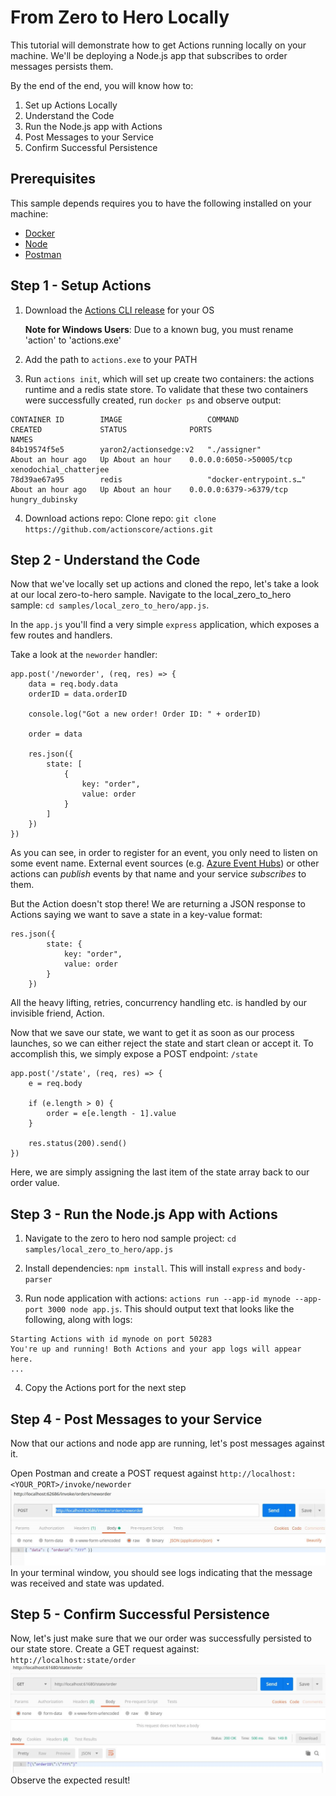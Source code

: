 # From Zero to Hero Locally

This tutorial will demonstrate how to get Actions running locally on your machine. We'll be deploying a Node.js app that subscribes to order messages persists them.

By the end of the end, you will know how to:

1. Set up Actions Locally
2. Understand the Code
3. Run the Node.js app with Actions
4. Post Messages to your Service
5. Confirm Successful Persistence

## Prerequisites
This sample depends requires you to have the following installed on your machine:
- [Docker](https://docs.docker.com/)
- [Node](https://nodejs.org/en/)
- [Postman](https://www.getpostman.com/)

## Step 1 - Setup Actions 

1. Download the [Actions CLI release](https://github.com/actionscore/cli/releases) for your OS

    **Note for Windows Users**: Due to a known bug, you must rename 'action' to 'actions.exe'

2. Add the path to `actions.exe` to your PATH
3. Run `actions init`, which will set up create two containers: the actions runtime and a redis state store. To validate that these two containers were successfully created, run `docker ps` and observe output: 
```
CONTAINER ID        IMAGE                   COMMAND                  CREATED             STATUS              PORTS                     NAMES
84b19574f5e5        yaron2/actionsedge:v2   "./assigner"             About an hour ago   Up About an hour    0.0.0.0:6050->50005/tcp   xenodochial_chatterjee
78d39ae67a95        redis                   "docker-entrypoint.s…"   About an hour ago   Up About an hour    0.0.0.0:6379->6379/tcp    hungry_dubinsky
```
4. Download actions repo: Clone repo: `git clone https://github.com/actionscore/actions.git`

## Step 2 - Understand the Code

Now that we've locally set up actions and cloned the repo, let's take a look at our local zero-to-hero sample. Navigate to the local_zero_to_hero sample: `cd samples/local_zero_to_hero/app.js`.

In the `app.js` you'll find a very simple `express` application, which exposes a few routes and handlers.

Take a look at the ```neworder``` handler:

```
app.post('/neworder', (req, res) => {
    data = req.body.data
    orderID = data.orderID

    console.log("Got a new order! Order ID: " + orderID)

    order = data
    
    res.json({
        state: [
            {
                key: "order",
                value: order
            }
        ]
    })
})
```

As you can see, in order to register for an event, you only need to listen on some event name. External event sources (e.g. [Azure Event Hubs](../azure_eventhubs.md)) or other actions can _publish_ events by that name and your service _subscribes_ to them.

But the Action doesn't stop there!
We are returning a JSON response to Actions saying we want to save a state in a key-value format:

```
res.json({
        state: {
            key: "order",
            value: order
        }
    })
```

All the heavy lifting, retries, concurrency handling etc. is handled by our invisible friend, Action.

Now that we save our state, we want to get it as soon as our process launches, so we can either reject the state and start clean or accept it.
To accomplish this, we simply expose a POST endpoint: `/state` 

```
app.post('/state', (req, res) => {
    e = req.body

    if (e.length > 0) {
        order = e[e.length - 1].value
    }

    res.status(200).send()
})
```

Here, we are simply assigning the last item of the state array back to our order value.

## Step 3 - Run the Node.js App with Actions
 
1. Navigate to the zero to hero nod sample project: `cd samples/local_zero_to_hero/app.js`

2. Install dependencies: `npm install`. This will install `express` and `body-parser`

3. Run node application with actions: `actions run --app-id mynode --app-port 3000 node app.js`. This should output text that looks like the following, along with logs:

```
Starting Actions with id mynode on port 50283
You're up and running! Both Actions and your app logs will appear here. 
...
```

4. Copy the Actions port for the next step

## Step 4 - Post Messages to your Service

Now that our actions and node app are running, let's post messages against it. 

 Open Postman and create a POST request against `http://localhost:<YOUR_PORT>/invoke/neworder`
![Postman Screenshot](./img/postman1.jpg)
In your terminal window, you should see logs indicating that the message was received and state was updated.

## Step 5 - Confirm Successful Persistence

Now, let's just make sure that we our order was successfully persisted to our state store. Create a GET request against: `http://localhost:state/order`
![Postman Screenshot 2](./img/postman2.jpg)
Observe the expected result!